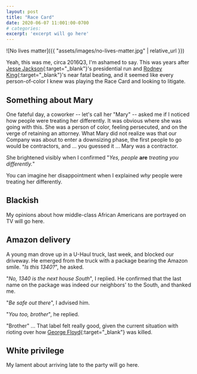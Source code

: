 ```yaml
---
layout: post
title: "Race Card"
date: 2020-06-07 11:001:00-0700
# categories:
excerpt: 'excerpt will go here'
---
```


![No lives matter]({{ "assets/images/no-lives-matter.jpg" | relative_url }})

Yeah, this was me, circa 2016Q3, I'm ashamed to say.
This was years after 
[Jesse Jackson](https://en.wikipedia.org/wiki/Jesse_Jackson){:target="_blank"}'s presidential run and
[Rodney King](https://en.wikipedia.org/wiki/Rodney_King){:target="_blank"}'s near fatal beating,
and it seemed like every person-of-color I knew was playing the Race Card and looking to litigate.

## Something about Mary

One fateful day, a coworker -- let's call her "Mary" -- asked me if I noticed how people were treating her differently.
It was obvious where she was going with this.
She was a person of color, feeling persecuted, and on the verge of retaining an attorney.
What Mary did not realize was that our Company was about to enter a downsizing phase,
the first people to go would be contractors,
and ... you guessed it ... Mary was a contractor.

She brightened visibly when I confirmed "*Yes, people* **are** *treating you differently.*"

You can imagine her disappointment when I explained *why* people were treating her differently.

## Blackish

My opinions about how middle-class African Americans are portrayed on TV will go here.

## Amazon delivery

A young man drove up in a U-Haul truck, last week, and blocked our driveway.
He emerged from the truck with a package bearing the Amazon smile.
"*Is this 1340?*", he asked.

"*No, 1340 is the next house South*", I replied.
He confirmed that the last name on the package was indeed our neighbors' to the South, and thanked me.

"*Be safe out there*", I advised him.

"*You too, brother*", he replied.

"Brother" ...  That label felt really good, given the current situation with rioting over how [George Floyd](https://en.wikipedia.org/wiki/Killing_of_George_Floyd){:target="_blank"} was killed.

## White privilege

My lament about arriving late to the party will go here.
